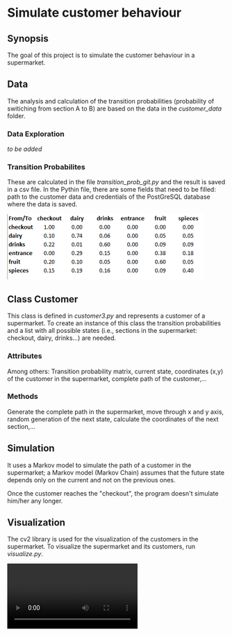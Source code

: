 # Simulate customer behaviour

## Synopsis
The goal of this project is to simulate the customer behaviour in a supermarket.

## Data
The analysis and calculation of the transition probabilities (probability of switiching from section A to B) are based on the data in the *customer_data* folder. 

### Data Exploration
*to be added*

### Transition Probabilites
These are calculated in the file *transition_prob_git.py* and the result is saved in a csv file. In the Pythin file, there are some fields that need to be filled: path to the customer data and credentials of the PostGreSQL database where the data is saved.

![Screenshot](tran_prob.png)


## Class Customer
This class is defined in *customer3.py* and represents a customer of a supermarket. To create an instance of this class the transition probabilities and a list with all possible states (i.e., sections in the supermarket: checkout, dairy, drinks...) are needed.

### Attributes
Among others: Transition probability matrix, current state, coordinates (x,y) of the customer in the supermarket, complete path of the customer,... 

### Methods
Generate the complete path in the supermarket, move through x and y axis, random generation of the next state, calculate the coordinates of the next section,...

## Simulation
It uses a Markov model to simulate the path of a customer in the supermarket; a Markov model (Markov Chain) assumes that the future state depends only on the current and not on the previous ones. 

Once the customer reaches the "checkout", the program doesn't simulate him/her any longer.

## Visualization
The cv2 library is used for the visualization of the customers in the supermarket. To visualize the supermarket and its customers, run *visualize.py*.

![Video](supersim.mp4)









